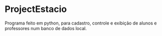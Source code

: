 # ProjectEstacio
Programa feito em python, para cadastro, controle e exibição de alunos e professores num banco de dados local.
